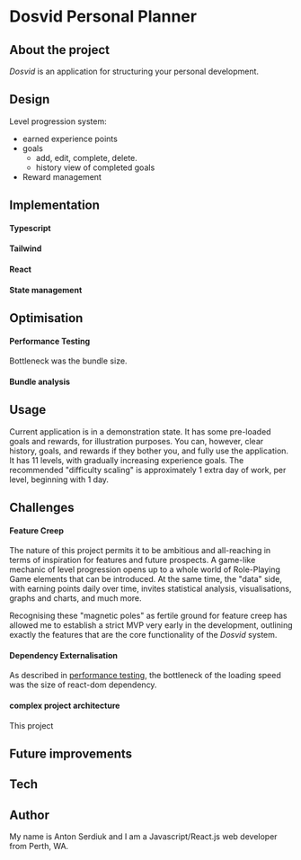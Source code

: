 # Dosvid Personal Planner

## About the project
_Dosvid_ is an application for structuring your personal development.


## Design 
Level progression system:
- earned experience points
- goals
  - add, edit, complete, delete.
  - history view of completed goals
- Reward management

## Implementation
#### Typescript 
#### Tailwind 
#### React
#### State management 


## Optimisation 
#### Performance Testing 
Bottleneck was the bundle size. 
#### Bundle analysis 


## Usage 
Current application is in a demonstration state. It has some pre-loaded goals and rewards, for illustration purposes. 
You can, however, clear history, goals, and rewards if they bother you, and fully use the application. 
It has 11 levels, with gradually increasing experience goals. 
The recommended "difficulty scaling" is approximately 1 extra day of work, per level, beginning with 1 day.
## Challenges

#### Feature Creep 
The nature of this project permits it to be ambitious and all-reaching in terms of inspiration for features and future prospects. 
A game-like mechanic of level progression opens up to a whole world of Role-Playing Game elements that can be introduced. 
At the same time, the "data" side, with earning points daily over time, invites statistical analysis, visualisations, graphs and charts, and much more. 

Recognising these "magnetic poles" as fertile ground for feature creep has allowed me to establish a strict MVP very early in the development, outlining exactly the features that are the core functionality of the _Dosvid_ system. 

#### Dependency Externalisation 
As described in [performance testing](#Optimisation), the bottleneck of the loading speed was the size of react-dom dependency. 
#### complex project architecture
This project 

## Future improvements 

## Tech


## Author
My name is Anton Serdiuk and I am a Javascript/React.js web developer from Perth, WA.
